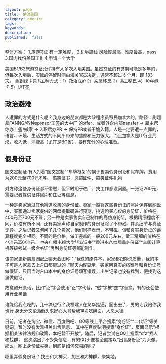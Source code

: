 ```yaml
---
layout: page
title:  偷渡美国
category: america
tags:
keywords:
description:  
published:  false
---
```


整体方案：
1.旅游签证
有一定难度，
2.边境周线
风险度最高，难度最高，pass
3.国内找份美国工作
4.申请一个大学


美国B1/B2旅游签证允许持有人多次入境美国。虽然签证的有效期可能是多年的，但每次入境后，实际的停留时间由海关官员决定，通常不超过 6 个月，即 183 天。
拿到绿卡只有五种方式：1）政治庇护 2）亲属移民 3）劳工移民 4）10年绿卡 5）U/T签

## 政治避难


人遭罪的方式是什么呢？我身边的朋友都是大龄程序员移民加拿大的，路径：刷题拿FANNG/各种sponsor工签的大中厂 的offer，或者外企内部transfer -> 雇主帮你办工签/搬家 -> 入职后办PR -> 保持PR或者干脆入籍。人是一定要遭一点罪的，语言、环境、生活方式的不同所带来的焦虑和压力很大。而且加拿大是IT行业荒漠，收入低，消费高（尤其是BC省），要有充分的心理准备。

## 假身份证
图文定制证
有人打着“图文定制”“车牌框架”的幌子售卖假身份证和假车牌，费用为200元至700元不等。
搞笑证书、恶搞证件、搞笑证件礼物

对方称这些身份证都不带磁，但平时用于进厂、找工作都没问题。一张证260元，需要记者提供证件照片和住址等信息。

一种是卖家通过其他渠道收集的身份证。卖家一般将这些身份证的照片保存到网盘中，买家通过卖家提供的网盘提取码进行预览，挑选购买心仪的身份证，价格在400元至700元不等；另一种是卖家售卖自己制作的高仿身份证，根据精细程度不同，价格有所不同，还有卖家声称自家制作的身份证除了不带磁，其余细节与真证无异。之后记者又询问了几个卖家，他们同样表示，不带磁，但和真实身份证的逼真程度完全相同。不同的是价格，做工差点的一般200元左右，做工精细的价格在400元至600元。
中央广播电视大学毕业证书”“香港永久性居民身份证”“全国计算机等级考试一级合格证”再到身份证等都能制作。

该商家更新朋友圈配上聊天截图称：“我做的原件本，家家都跟你说质量，我的本子可是人家拿去上户口都能过的。”聊天内容显示，买家用真实的档案号和身份证号做假证，只因当时户口本中的身份证号填写错误，出生记录也没有找到，便找到这里做假证。

故意避开原话，比如“证”字会使用“正”字代替，“磁”字被“兹”字替换，有的还会使用行业黑话

谁能给我点吃的，几十块也行？我福建人在龙华挂逼，豁出去了，男的让我陪你我也行
身无分文沦落街头求好心大哥帮我10块吃碗面，大恩大德

日前，记者在淘宝、微信、百度贴吧、QQ等线上平台搜索“身份证”“二代证”等关键词，暂时没有发现相关出售信息，
其中在百度贴吧搜索“身份证”，页面显示“根据相关法律法规和政策，本吧暂不开放”。随后，记者尝试在QQ上搜索“sfz”找人和找群，
这次跳出了不少条信息，有的QQ头像甚至直接以“出售身份证”为头像。那么，网上身份证买卖，到底是如何交易的呢？

哪里弄假身份证？
找三和大神买，加三和大神群，聚集地，


